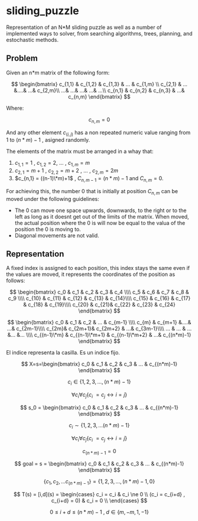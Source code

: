 # sliding_puzzle
Representation of an N*M sliding puzzle as well as a number of implemented ways to solver, from searching algorithms, trees, planning, and estochastic methods.

## Problem
Given an n*m matrix of the following form:

$$
\begin{bmatrix} 
c_{1,1} & c_{1,2} & c_{1,3} & ... & c_{1,m} \\
c_{2,1} & ... &....& ...& c_{2,m}\\
...& ...& ...& ...& ...\\
c_{n,1} & c_{n,2} & c_{n,3} & ...& c_{n,m} 
\end{bmatrix}
$$

Where:

$$
c_{n,m} =0
$$

And any other element $c_(i,j)$ has a non repeated numeric value ranging from 1 to $(n*m)-1$ , asigned randomly.

The elements of the matrix must be arranged in a whay that: 

1. $c_{1,1} = 1$ , $c_{1,2} = 2$, ... , $c_{1,m} = m$
2. $c_{2,1} = m+1$ , $c_{2,2} = m+2$ , ... , $c_{2,m} = 2m$
3. $c_{n,1} = ((n-1)\*m)+1$ , $C_{n,m-1} = (n*m)-1$ and $C_{n,m} = 0$.

For achieving this, the number 0 that is initially at position $C_{n,m}$ can be moved under the following guidelines:

- The 0 can move one space upwards, downwards, to the right or to the left as long as it doesnt get out of the limits of the matrix. When moved, the actual position where the 0 is will now be equal to the valua of the position the 0 is moving to.
- Diagonal movements are not valid.

## Representation

A fixed index is assigned to each position, this index stays the same even if the values are moved, it represents the coordinates of the position as follows:

$$
\begin{bmatrix} 
c_0 & c_1 & c_2 & c_3 & c_4 \\\\
c_5 & c_6 & c_7 & c_8 & c_9 \\\\
c_{10} & c_{11} & c_{12} & c_{13} & c_{14}\\\\
c_{15} & c_{16} & c_{17} & c_{18} & c_{19}\\\\
c_{20} & c_{21}& c_{22} & c_{23} & c_{24} 
\end{bmatrix}
$$


$$
\begin{bmatrix} 
c_0 & c_1 & c_2 & ... & c_{m-1} \\\\
c_{m} & c_{m+1} &....& ...& c_{2m-1}\\\\
c_{2m}& c_{2m+1}& c_{2m+2} & ...& c_{3m-1}\\\\
... & ... & ... &... &... \\\\
c_{(n-1)\*m} & c_{(n-1)\*m+1} & c_{(n-1)\*m+2} & ...& c_{(n*m)-1} 
\end{bmatrix}
$$


El indice representa la casilla. Es un indice fijo.

$$
X=s=\begin{bmatrix} 
c_0 & c_1 & c_2 & c_3 & ... & c_{(n*m)-1}
\end{bmatrix}
$$

$$
c_i \in \{1 , 2, 3, ... ,(n*m)-1\}
$$

$$
\forall c_i \forall c_j \{c_i\ = c_j \leftrightarrow i=j\}
$$

$$
s_0 = \begin{bmatrix} 
c_0 & c_1 & c_2 & c_3 & ... & c_{(n*m)-1}
\end{bmatrix}
$$

$$
c_i \sim \{1 , 2, 3, ... (n*m)-1\}
$$

$$
\forall c_i \forall c_j \{c_i\ = c_j \leftrightarrow i=j\}
$$

$$
c_{(n*m)-1} =0
$$

$$
goal = s = \begin{bmatrix} 
c_0 & c_1 & c_2 & c_3 & ... & c_{(n*m)-1}
\end{bmatrix}
$$

$$
\{c_1,c_2,...c_{(n*m)-1}\} = \{1 , 2, 3, ... ,(n*m)-1, 0\}
$$

$$
T(s) = [i,d](s) = \begin{cases}
c_i = c_i & c_i \ne 0 \\
(c_i = c_{i+d} , c_{i+d} = 0) & c_i = 0 \\
\end{cases}
$$

$$
0 \le i+d \le (n*m)-1 \; , \; d \in \{m,-m,1,-1\}
$$
